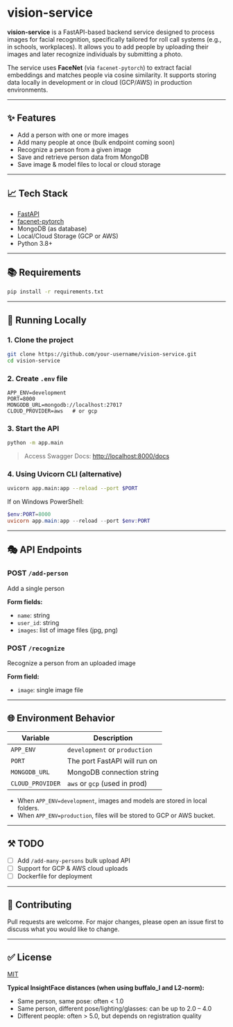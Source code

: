 # vision-service

**vision-service** is a FastAPI-based backend service designed to process images for facial recognition, specifically tailored for roll call systems (e.g., in schools, workplaces). It allows you to add people by uploading their images and later recognize individuals by submitting a photo.

The service uses **FaceNet** (via `facenet-pytorch`) to extract facial embeddings and matches people via cosine similarity. It supports storing data locally in development or in cloud (GCP/AWS) in production environments.

---

## ✨ Features

- Add a person with one or more images
- Add many people at once (bulk endpoint coming soon)
- Recognize a person from a given image
- Save and retrieve person data from MongoDB
- Save image & model files to local or cloud storage

---

## 📈 Tech Stack

- [FastAPI](https://fastapi.tiangolo.com/)
- [facenet-pytorch](https://github.com/timesler/facenet-pytorch)
- MongoDB (as database)
- Local/Cloud Storage (GCP or AWS)
- Python 3.8+

---

## 📚 Requirements

```bash
pip install -r requirements.txt
```

---

## 🚀 Running Locally

### 1. Clone the project
```bash
git clone https://github.com/your-username/vision-service.git
cd vision-service
```

### 2. Create `.env` file

```env
APP_ENV=development
PORT=8000
MONGODB_URL=mongodb://localhost:27017
CLOUD_PROVIDER=aws   # or gcp
```

### 3. Start the API
```bash
python -m app.main
```

> Access Swagger Docs: [http://localhost:8000/docs](http://localhost:8000/docs)

### 4. Using Uvicorn CLI (alternative)
```bash
uvicorn app.main:app --reload --port $PORT
```

If on Windows PowerShell:
```powershell
$env:PORT=8000
uvicorn app.main:app --reload --port $env:PORT
```

---

## 🎭 API Endpoints

### POST `/add-person`
Add a single person

**Form fields:**
- `name`: string
- `user_id`: string
- `images`: list of image files (jpg, png)

### POST `/recognize`
Recognize a person from an uploaded image

**Form field:**
- `image`: single image file

---

## 🌐 Environment Behavior

| Variable     | Description                         |
|--------------|-------------------------------------|
| `APP_ENV`    | `development` or `production`       |
| `PORT`       | The port FastAPI will run on        |
| `MONGODB_URL`| MongoDB connection string           |
| `CLOUD_PROVIDER` | `aws` or `gcp` (used in prod)   |

- When `APP_ENV=development`, images and models are stored in local folders.
- When `APP_ENV=production`, files will be stored to GCP or AWS bucket.

---

## ⚒️ TODO
- [ ] Add `/add-many-persons` bulk upload API
- [ ] Support for GCP & AWS cloud uploads
- [ ] Dockerfile for deployment

---

## 🚀 Contributing
Pull requests are welcome. For major changes, please open an issue first to discuss what you would like to change.

---

## ✅ License
[MIT](LICENSE)

**Typical InsightFace distances (when using buffalo_l and L2-norm):**
+ Same person, same pose: often < 1.0
+ Same person, different pose/lighting/glasses: can be up to 2.0 – 4.0
+ Different people: often > 5.0, but depends on registration quality
